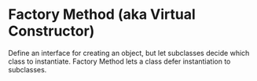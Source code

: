 # Factory Method (aka Virtual Constructor)

Define an interface for creating an object, but let subclasses decide which class to instantiate. Factory Method lets a class defer instantiation to subclasses.

